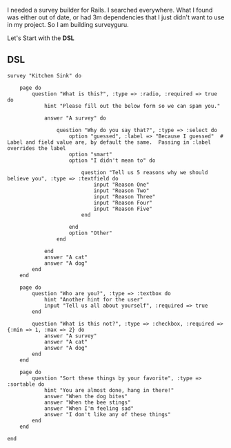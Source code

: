 I needed a survey builder for Rails.  I searched everywhere.  What I found was either out of
date, or had 3m dependencies that I just didn't want to use in my project.  So I am building
surveyguru.

Let's Start with the **DSL**

## DSL

	survey "Kitchen Sink" do
	
		page do
			question "What is this?", :type => :radio, :required => true do
				hint "Please fill out the below form so we can spam you."
				
				answer "A survey" do

					question "Why do you say that?", :type => :select do
						option "guessed", :label => "Because I guessed"  # Label and field value are, by default the same.  Passing in :label overrides the label
						option "smart"
						option "I didn't mean to" do

							question "Tell us 5 reasons why we should believe you", :type => :textfield do
								input "Reason One"
								input "Reason Two"
								input "Reason Three"
								input "Reason Four"
								input "Reason Five"
							end

						end
						option "Other"
					end

				end
				answer "A cat"
				answer "A dog"
			end
		end
		
		page do
			question "Who are you?", :type => :textbox do
				hint "Another hint for the user"
				input "Tell us all about yourself", :required => true
			end

			question "What is this not?", :type => :checkbox, :required => {:min => 1, :max => 2} do
				answer "A survey"
				answer "A cat"
				answer "A dog"
			end
		end
		
		page do
			question "Sort these things by your favorite", :type => :sortable do
				hint "You are almost done, hang in there!"
				answer "When the dog bites"
				answer "When the bee stings"
				answer "When I'm feeling sad"
				answer "I don't like any of these things"
			end
		end
	
	end